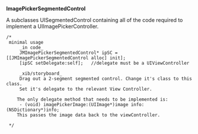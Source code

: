 __ImagePickerSegmentedControl__

A subclasses UISegmentedControl containing all of the code required to implement a UIImagePickerController.

	/*
	 minimal usage  
	     _in code_
	     JMImagePickerSegmentedControl* ipSC = [[JMImagePickerSegmentedControl alloc] init];
	     [ipSC setDelegate:self];   //delegate must be a UIViewController
	     
	     _xib/storyboard_
	     Drag out a 2-segment segmented control. Change it's class to this class. 
	     Set it's delegate to the relevant View Controller.
	 
	    The only delegate method that needs to be implemented is:
	     - (void) imagePickerImage:(UIImage*)image info:(NSDictionary*)info;
	    This passes the image data back to the viewController.
	 
	 */
